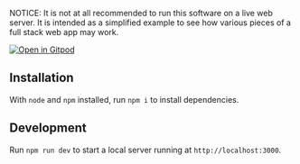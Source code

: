 NOTICE: It is not at all recommended to run this software on a live web server. It is intended as a simplified example to see how various pieces of a full stack web app may work.

[![Open in Gitpod](https://gitpod.io/button/open-in-gitpod.svg)](https://gitpod.io/#https://github.com/nevanscott/throughline)


Installation
------------

With `node` and `npm` installed, run `npm i` to install dependencies.


Development
-----------

Run `npm run dev` to start a local server running at `http://localhost:3000`.
